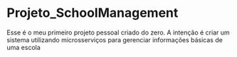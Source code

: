 # Projeto_SchoolManagement
Esse é o meu primeiro projeto pessoal criado do zero. A intenção é criar um sistema utilizando microsserviços para gerenciar informações básicas de uma escola
